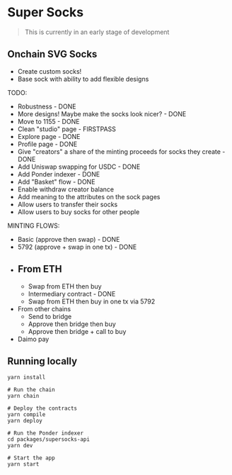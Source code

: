# Super Socks

> This is currently in an early stage of development

## Onchain SVG Socks

- Create custom socks!
- Base sock with ability to add flexible designs

TODO:
- Robustness - DONE
- More designs! Maybe make the socks look nicer? - DONE
- Move to 1155 - DONE
- Clean "studio" page - FIRSTPASS
- Explore page - DONE
- Profile page - DONE
- Give "creators" a share of the minting proceeds for socks they create - DONE
- Add Uniswap swapping for USDC - DONE
- Add Ponder indexer - DONE
- Add "Basket" flow - DONE
- Enable withdraw creator balance
- Add meaning to the attributes on the sock pages
- Allow users to transfer their socks
- Allow users to buy socks for other people

MINTING FLOWS:
- Basic (approve then swap) - DONE
- 5792 (approve + swap in one tx) - DONE
- From ETH
    - 
    - Swap from ETH then buy
    - Intermediary contract - DONE
    - Swap from ETH then buy in one tx via 5792
- From other chains
    - Send to bridge
    - Approve then bridge then buy
    - Approve then bridge + call to buy
- Daimo pay

## Running locally
```
yarn install

# Run the chain
yarn chain

# Deploy the contracts
yarn compile
yarn deploy

# Run the Ponder indexer
cd packages/supersocks-api
yarn dev

# Start the app
yarn start
```